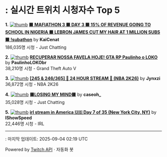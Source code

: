 # : 실시간 트위치 시청자수 Top 5

**1.** [![thumb](https://static-cdn.jtvnw.net/previews-ttv/live_user_kaicenat-320x180.jpg)](https://twitch.tv/KaiCenat)
**[🟦 MAFIATHON 3 🟦 DAY 3 🟦 15% OF REVENUE GOING TO SCHOOL IN NIGERIA 🟦 LEBRON JAMES CUT MY HAIR AT 1 MILLION SUBS 🟦 !subathon](https://twitch.tv/KaiCenat)** by **KaiCenat**<br>186,035명 시청  - Just Chatting

**2.** [![thumb](https://static-cdn.jtvnw.net/previews-ttv/live_user_paulinholokobr-320x180.jpg)](https://twitch.tv/PaulinhoLOKObr)
**[RECUPERAR NOSSA FAVELA HOJE! GTA RP Paulinho o LOKO](https://twitch.tv/PaulinhoLOKObr)** by **PaulinhoLOKObr**<br>38,210명 시청  - Grand Theft Auto V

**3.** [![thumb](https://static-cdn.jtvnw.net/previews-ttv/live_user_jynxzi-320x180.jpg)](https://twitch.tv/Jynxzi)
**[[245 & 246/365] 🚨 24 HOUR STREAM 🚨 (NBA 2K26)](https://twitch.tv/Jynxzi)** by **Jynxzi**<br>36,872명 시청  - NBA 2K26

**4.** [![thumb](https://static-cdn.jtvnw.net/previews-ttv/live_user_caseoh_-320x180.jpg)](https://twitch.tv/caseoh_)
**[🟨LOSING MY MIND🟨](https://twitch.tv/caseoh_)** by **caseoh_**<br>35,028명 시청  - Just Chatting

**5.** [![thumb](https://static-cdn.jtvnw.net/previews-ttv/live_user_ishowspeed-320x180.jpg)](https://twitch.tv/IShowSpeed)
**[irl stream in America 🇺🇸 Day 7 of 35 (New York City, NY)](https://twitch.tv/IShowSpeed)** by **IShowSpeed**<br>22,446명 시청  - IRL


---
: 마지막 업데이트: 2025-09-04 02:19 UTC

Powered by [Twitch API](https://dev.twitch.tv/docs/api/reference) · 자동화 봇